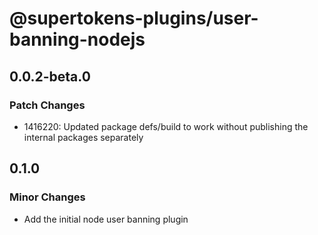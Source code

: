 # @supertokens-plugins/user-banning-nodejs

## 0.0.2-beta.0

### Patch Changes

- 1416220: Updated package defs/build to work without publishing the internal packages separately

## 0.1.0

### Minor Changes

- Add the initial node user banning plugin
